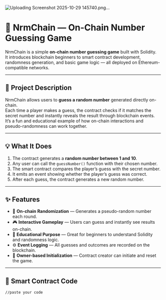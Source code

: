 ![Uploading Screenshot 2025-10-29 145740.png…]()

# 🎲 NrmChain — On-Chain Number Guessing Game

NrmChain is a simple **on-chain number guessing game** built with Solidity.  
It introduces blockchain beginners to smart contract development, randomness generation, and basic game logic — all deployed on Ethereum-compatible networks.

---

## 🚀 Project Description

NrmChain allows users to **guess a random number** generated directly on-chain.  
Each time a player makes a guess, the contract checks if it matches the secret number and instantly reveals the result through blockchain events.  
It’s a fun and educational example of how on-chain interactions and pseudo-randomness can work together.

---

## 💡 What It Does

1. The contract generates a **random number between 1 and 10**.  
2. Any user can call the `guessNumber()` function with their chosen number.  
3. The smart contract compares the player’s guess with the secret number.  
4. It emits an event showing whether the player’s guess was correct.  
5. After each guess, the contract generates a new random number.

---

## ✨ Features

- 🔢 **On-chain Randomization** — Generates a pseudo-random number each round.  
- 🎮 **Interactive Gameplay** — Users can guess and instantly see results on-chain.  
- 🧠 **Educational Purpose** — Great for beginners to understand Solidity and randomness logic.  
- ⚙️ **Event Logging** — All guesses and outcomes are recorded on the blockchain.  
- 🔐 **Owner-based Initialization** — Contract creator can initiate and reset the game.  

---

## 🧱 Smart Contract Code

```solidity
//paste your code
